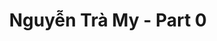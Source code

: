 ---
layout: album
resource: instagram
title: "Nguyễn Trà My - Part 0"
description: "Instagram album of Nguyễn Trà My, part 0. Username: teamy_99"
active: gallery
header-img: https://instagram.fsgn2-3.fna.fbcdn.net/v/t51.2885-19/473670226_972065238175387_2757723918518294942_n.jpg?_nc_ht=instagram.fsgn2-3.fna.fbcdn.net&_nc_cat=107&_nc_oc=Q6cZ2AF3tPzJncMUD9VBUZApu5F36FtZztGP7G-KGB47aDReKTxLd4vFvXzp0Nz10qOTDK4&_nc_ohc=o6DzLtZs0eMQ7kNvgHmMVQf&_nc_gid=dmV0_LcSdFRlEwwwLmQGIg&edm=ALGbJPMBAAAA&ccb=7-5&oh=00_AYFPX_xJR0D24uPe7XhR2DQnHPuVrkv10FRe76CmwHRqfA&oe=67D9613C&_nc_sid=7d3ac5
album-title: "Nguyễn Trà My"
images:
  - image_path: teamy_99/0/20210920_191403_242228139_1581601022181013_2038206486455308856_n.jpg
  - image_path: teamy_99/0/20210920_191403_242548481_4580321602020033_5916588600094885441_n.jpg
  - image_path: teamy_99/0/20210920_191403_242573431_3057753834506916_4845326917827230268_n.jpg
  - image_path: teamy_99/0/20220218_120830_274109672_143679898106311_1253457996972092222_n.jpg
  - image_path: teamy_99/0/20220225_092430_274540040_1114972385989477_9061779507051455636_n.jpg
  - image_path: teamy_99/0/20220307_143428_275376633_143505651484440_2430499840087623605_n.jpg
  - image_path: teamy_99/0/20220421_164718_278837854_2339781722830558_231386009917163912_n.jpg
  - image_path: teamy_99/0/20230413_210233_328396883_774792064289086_8438766217498017315_n.jpg
  - image_path: teamy_99/0/20230521_223605_347713515_730057725473956_4301778816055489687_n.jpg
  - image_path: teamy_99/0/20230521_223605_348437467_6067390863370420_2845864468372850744_n.jpg
  - image_path: teamy_99/0/20230602_120328_350637084_614823217269572_3395254699230234986_n.jpg
  - image_path: teamy_99/0/20230602_120328_350869406_263992136292589_2008807367536841296_n.jpg
  - image_path: teamy_99/0/20230907_110434_375827435_18365250208065911_4451922668295260080_n.jpg
  - image_path: teamy_99/0/20230907_110434_376617881_18365250217065911_5129316439973697552_n.jpg
  - image_path: teamy_99/0/20230907_110434_376618336_18365250199065911_1527611757838615508_n.jpg
  - image_path: teamy_99/0/20230907_110434_376834575_18365250226065911_2225847857452428104_n.jpg
  - image_path: teamy_99/0/20240318_132556_432654026_18401963290065911_5599895991303614776_n.jpg
  - image_path: teamy_99/0/20240330_124954_434286311_18403858480065911_7530335078876847690_n.jpg
  - image_path: teamy_99/0/20240330_124954_434315566_18403858489065911_5295284225568018577_n.jpg
  - image_path: teamy_99/0/20240330_124954_434325566_18403858471065911_3208234109556011363_n.jpg
  - image_path: teamy_99/0/20240418_123213_436199585_18406871443065911_7678533920811604456_n.jpg
  - image_path: teamy_99/0/20240418_123213_436258079_18406871452065911_4497906076146441663_n.jpg
  - image_path: teamy_99/0/20240418_123213_436314819_18406871470065911_9098149134458262363_n.jpg
  - image_path: teamy_99/0/20240418_123213_436424529_18406871461065911_4493807135431843285_n.jpg
  - image_path: teamy_99/0/20240514_144050_436142106_18411227611065911_5505296915994657008_n.jpg
  - image_path: teamy_99/0/20240514_144050_441536499_18411227602065911_706033977269452418_n.jpg
  - image_path: teamy_99/0/20240514_144050_441548183_18411227620065911_6017882612378090253_n.jpg
  - image_path: teamy_99/0/20240522_170644_445602357_18412537021065911_8763895896863804583_n.jpg
  - image_path: teamy_99/0/20240522_170644_445621949_18412537009065911_5973400965737675230_n.jpg
  - image_path: teamy_99/0/20241111_120643_466464353_18443536483065911_2779106517754020280_n.jpg
  - image_path: teamy_99/0/20241111_120643_466495896_18443536501065911_4823570393807315916_n.jpg
  - image_path: teamy_99/0/20241111_120643_466642694_18443536471065911_1512849291954052163_n.jpg
  - image_path: teamy_99/0/20241111_120643_466685251_18443536474065911_4503395546497343264_n.jpg
  - image_path: teamy_99/0/20241111_120643_466751757_18443536492065911_8565889349297706494_n.jpg
  - image_path: teamy_99/0/20250113_192923_473633563_18454870513065911_5807330979331757126_n.jpg
  - image_path: teamy_99/0/20250113_192923_473693025_18454870510065911_1459152750649682741_n.jpg
  - image_path: teamy_99/0/20250113_192923_473787319_18454870495065911_3481463289958809133_n.jpg
  - image_path: teamy_99/0/20250126_235353_472971357_18456984469065911_7926681759838184679_n.jpg
  - image_path: teamy_99/0/20250126_235353_475057186_18456984460065911_2275932692146751122_n.jpg
  - image_path: teamy_99/0/20250126_235353_475240718_18456984478065911_5050482124342786128_n.jpg
  - image_path: teamy_99/0/20250126_235353_475322893_18456984451065911_8729910827257698986_n.jpg
  - image_path: teamy_99/0/20250128_113224_475344034_18457211041065911_5972526762018885468_n.jpg
  - image_path: teamy_99/0/20250128_113224_475378830_18457211023065911_7638270756978406812_n.jpg
  - image_path: teamy_99/0/20250128_113224_475428600_18457211032065911_8713387965718661022_n.jpg
  - image_path: teamy_99/0/20250128_113224_475464233_18457211050065911_5917819081414327918_n.jpg
---